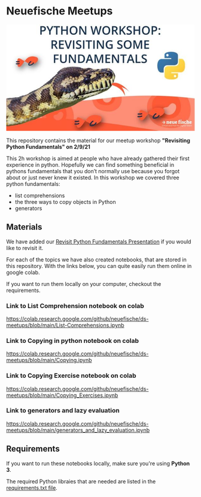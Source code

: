 # Neuefische Meetups

![Python workshop, revisiting some fundamentals](images/Python_fundamentals.jpeg)

This repository contains the material for our meetup workshop **"Revisiting Python Fundamentals" on 2/9/21**

This 2h workshop is aimed at people who have already gathered their first experience in python. Hopefully we can find something beneficial in pythons fundamentals that you don’t normally use because you forgot about or just never knew it existed.
In this workshop we covered three python fundamentals:
- list comprehensions
- the three ways to copy objects in Python
- generators

## Materials

We have added our [Revisit Python Fundamentals Presentation](Presentation_Revisit_Python_Fundamentals.pdf) if you would like to revisit it.

For each of the topics we have also created notebooks, that are stored in this repository. 
With the links below, you can quite easily run them online in google colab.

If you want to run them locally on your computer, checkout the requirements.

### Link to List Comprehension notebook on colab
https://colab.research.google.com/github/neuefische/ds-meetups/blob/main/List-Comprehensions.ipynb

### Link to Copying in python notebook on colab
https://colab.research.google.com/github/neuefische/ds-meetups/blob/main/Copying.ipynb

### Link to Copying Exercise notebook on colab
https://colab.research.google.com/github/neuefische/ds-meetups/blob/main/Copying_Exercises.ipynb

### Link to generators and lazy evaluation
https://colab.research.google.com/github/neuefische/ds-meetups/blob/main/generators_and_lazy_evaluation.ipynb

## Requirements

If you want to run these notebooks locally, make sure you're using **Python 3**.

The required Python libraies that are needed are listed in the [requirements.txt file](requirements.txt).



